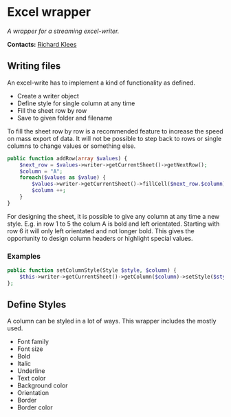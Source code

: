 # Excel wrapper

*A wrapper for a streaming excel-writer.*

**Contacts:** [Richard Klees](https://github.com/klees)

## Writing files

An excel-write has to implement a kind of functionality as defined.

* Create a writer object
* Define style for single column at any time
* Fill the sheet row by row
* Save to given folder and filename

To fill the sheet row by row is a recommended feature to increase the speed on mass export of data. It will not be possible to step back to rows or single columns to change values or something else.

```php
public function addRow(array $values) {
	$next_row = $values->writer->getCurrentSheet()->getNextRow();
	$column = "A";
	foreach($values as $value) {
		$values->writer->getCurrentSheet()->fillCell($next_row.$column);
		$column ++;
	}
}
```

For designing the sheet, it is possible to give any column at any time a new style. E.g. in row 1 to 5 the colum A is bold and left orientated. Starting with row 6 it will only left orientated and not longer bold. This gives the opportunity to design column headers or highlight special values.

### Examples
```php
public function setColumnStyle(Style $style, $column) {
	$this->writer->getCurrentSheet()->getColumn($column)->setStyle($style);
};
```

## Define Styles

A column can be styled in a lot of ways. This wrapper includes the mostly used.

* Font family
* Font size
* Bold
* Italic
* Underline
* Text color
* Background color
* Orientation
* Border
* Border color